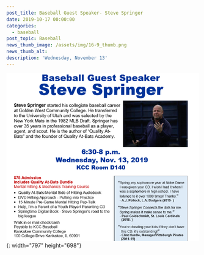 ```yaml
---
post_title: Baseball Guest Speaker- Steve Springer
date: 2019-10-17 00:00:00
categories:
  - baseball
post_topic: Baseball
news_thumb_image: /assets/img/16-9_thumb.png
news_thumb_alt:
description: 'Wednesday, November 13'
---
```


![](/uploads/springer.PNG){: width="797" height="698"}